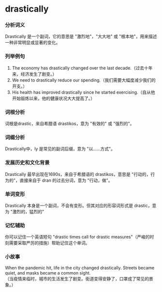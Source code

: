 # drastically

### 分析词义

  

Drastically 是一个副词，它的意思是 "激烈地"，"大大地" 或 "根本地"，用来描述一种非常明显或显著的变化。

  

### 列举例句

  

1.  The economy has drastically changed over the last decade.（过去十年来，经济发生了剧变。）
2.  We need to drastically reduce our spending.（我们需要大幅度减少我们的开支。）
3.  His health has improved drastically since he started exercising.（自从他开始锻炼以来，他的健康状况大大提高了。）

  

### 词根分析

  

词根是drastic，来自希腊语 drastikos，意为 "有效的" 或 "强烈的"。

  

### 词缀分析

  

Drastically中，ly 是常见的副词后缀，意为 "以……方式"。

  

### 发展历史和文化背景

  

Drastically 最早出现在1690s，来自于希腊语的 drastikos，意思是 "行动的，行为的"，直接来自于 dran 的过去分词，意为 "行动，做"。

  

### 单词变形

  

Drastically 本身是一个副词，不会有变形。但其对应的形容词形式是 drastic，意为 "激烈的，猛烈的"

  

### 记忆辅助

  

你可以记住一个英语短句 "drastic times call for drastic measures"（严峻的时刻需要采取严厉的措施）帮助记住这个单词。

  

### 小故事

  

When the pandemic hit, life in the city changed drastically. Streets became quiet, and masks became a common sight.  
（当疫情来临时，城市的生活发生了剧变。街道变得安静了，口罩成了常见的景象。）
